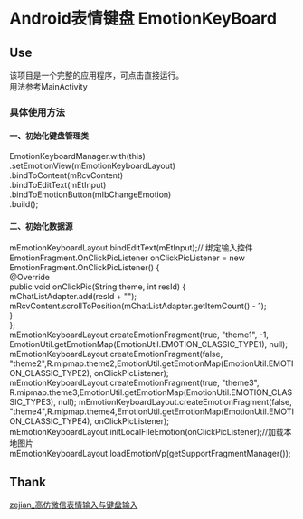 ﻿# Android表情键盘 EmotionKeyBoard

## Use
该项目是一个完整的应用程序，可点击直接运行。<br/>
用法参考MainActivity

### 具体使用方法
#### 一、初始化键盘管理类
EmotionKeyboardManager.with(this)<br/>
        .setEmotionView(mEmotionKeyboardLayout)<br/>
        .bindToContent(mRcvContent)<br/>
        .bindToEditText(mEtInput)<br/>
        .bindToEmotionButton(mIbChangeEmotion)<br/>
        .build();<br/>

#### 二、初始化数据源
mEmotionKeyboardLayout.bindEditText(mEtInput);// 绑定输入控件<br/>
EmotionFragment.OnClickPicListener onClickPicListener = new EmotionFragment.OnClickPicListener() {<br/>
    @Override<br/>
    public void onClickPic(String theme, int resId) {<br/>
        mChatListAdapter.add(resId + "");<br/>
        mRcvContent.scrollToPosition(mChatListAdapter.getItemCount() - 1);<br/>
    }<br/>
};<br/>
mEmotionKeyboardLayout.createEmotionFragment(true, "theme1", -1, EmotionUtil.getEmotionMap(EmotionUtil.EMOTION_CLASSIC_TYPE1), null);
mEmotionKeyboardLayout.createEmotionFragment(false, "theme2",R.mipmap.theme2,EmotionUtil.getEmotionMap(EmotionUtil.EMOTION_CLASSIC_TYPE2),       onClickPicListener);
mEmotionKeyboardLayout.createEmotionFragment(true, "theme3", R.mipmap.theme3,EmotionUtil.getEmotionMap(EmotionUtil.EMOTION_CLASSIC_TYPE3),       null);
mEmotionKeyboardLayout.createEmotionFragment(false, "theme4",R.mipmap.theme4,EmotionUtil.getEmotionMap(EmotionUtil.EMOTION_CLASSIC_TYPE4),       onClickPicListener);
mEmotionKeyboardLayout.initLocalFileEmotion(onClickPicListener);//加载本地图片
mEmotionKeyboardLayout.loadEmotionVp(getSupportFragmentManager());

## Thank
[zejian_高仿微信表情输入与键盘输入](http://blog.csdn.net/javazejian/article/details/52126391)
